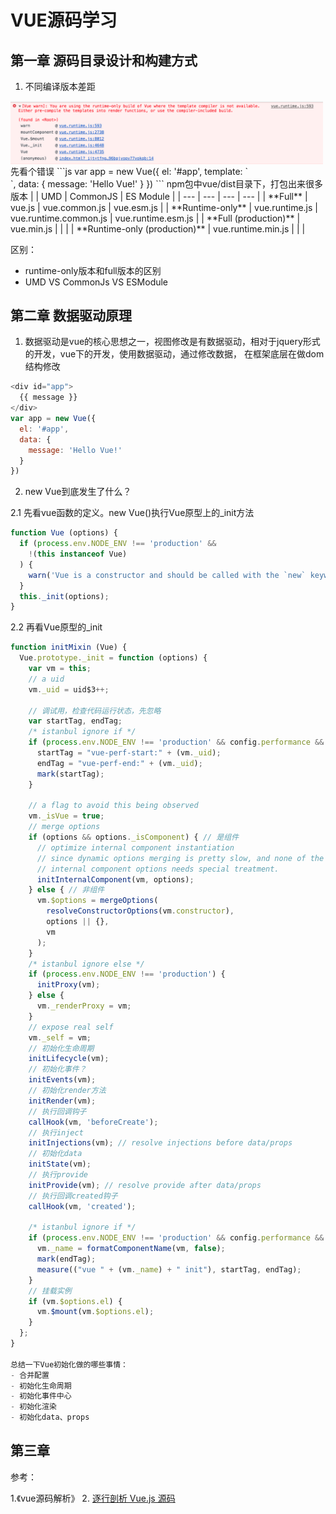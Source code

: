 # VUE源码学习

## 第一章 源码目录设计和构建方式

1. 不同编译版本差距
<img src="../../assets/image/vue/run-time-only.png" width="500" hegiht="313" align=center />
先看个错误
```js
  var app = new Vue({
        el: '#app',
        template: `<div id="test"></div>`,
        data: {
            message: 'Hello Vue!'
        }
    })
```
npm包中vue/dist目录下，打包出来很多版本
| | UMD | CommonJS | ES Module |
| --- | --- | --- | --- |
| **Full** | vue.js | vue.common.js | vue.esm.js |
| **Runtime-only** | vue.runtime.js | vue.runtime.common.js | vue.runtime.esm.js |
| **Full (production)** | vue.min.js | | |
| **Runtime-only (production)** | vue.runtime.min.js | | |

区别：
- runtime-only版本和full版本的区别
- UMD VS CommonJs VS ESModule



## 第二章 数据驱动原理
1. 数据驱动是vue的核心思想之一，视图修改是有数据驱动，相对于jquery形式的开发，vue下的开发，使用数据驱动，通过修改数据，
在框架底层在做dom结构修改
```js
<div id="app">
  {{ message }}
</div>
var app = new Vue({
  el: '#app',
  data: {
    message: 'Hello Vue!'
  }
})
```

2. new Vue到底发生了什么？

2.1 先看vue函数的定义。new Vue()执行Vue原型上的_init方法
```js
function Vue (options) {
  if (process.env.NODE_ENV !== 'production' &&
    !(this instanceof Vue)
  ) {
    warn('Vue is a constructor and should be called with the `new` keyword');
  }
  this._init(options);
}
```
2.2 再看Vue原型的_init
```js
function initMixin (Vue) {
  Vue.prototype._init = function (options) {
    var vm = this;
    // a uid
    vm._uid = uid$3++;

    // 调试用，检查代码运行状态，先忽略
    var startTag, endTag;
    /* istanbul ignore if */
    if (process.env.NODE_ENV !== 'production' && config.performance && mark) {
      startTag = "vue-perf-start:" + (vm._uid);
      endTag = "vue-perf-end:" + (vm._uid);
      mark(startTag);
    }

    // a flag to avoid this being observed
    vm._isVue = true;
    // merge options
    if (options && options._isComponent) { // 是组件
      // optimize internal component instantiation
      // since dynamic options merging is pretty slow, and none of the
      // internal component options needs special treatment.
      initInternalComponent(vm, options);
    } else { // 非组件
      vm.$options = mergeOptions(
        resolveConstructorOptions(vm.constructor),
        options || {},
        vm
      );
    }
    /* istanbul ignore else */
    if (process.env.NODE_ENV !== 'production') {
      initProxy(vm);
    } else {
      vm._renderProxy = vm;
    }
    // expose real self
    vm._self = vm;
    // 初始化生命周期
    initLifecycle(vm);
    // 初始化事件？
    initEvents(vm);
    // 初始化render方法
    initRender(vm);
    // 执行回调钩子
    callHook(vm, 'beforeCreate');
    // 执行inject
    initInjections(vm); // resolve injections before data/props
    // 初始化data
    initState(vm);
    // 执行provide
    initProvide(vm); // resolve provide after data/props
    // 执行回调created钩子
    callHook(vm, 'created');

    /* istanbul ignore if */
    if (process.env.NODE_ENV !== 'production' && config.performance && mark) {
      vm._name = formatComponentName(vm, false);
      mark(endTag);
      measure(("vue " + (vm._name) + " init"), startTag, endTag);
    }
    // 挂载实例
    if (vm.$options.el) {
      vm.$mount(vm.$options.el);
    }
  };
}

总结一下Vue初始化做的哪些事情：
- 合并配置
- 初始化生命周期
- 初始化事件中心
- 初始化渲染
- 初始化data、props    

```





## 第三章 



参考：

1.《vue源码解析》
2. [逐行剖析 Vue.js 源码](https://nlrx-wjc.github.io/Learn-Vue-Source-Code/)